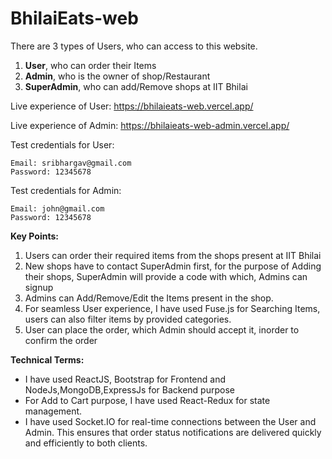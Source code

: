 # BhilaiEats-web

There are 3 types of Users, who can access to this website.
1. **User**, who can order their Items
2. **Admin**, who is the owner of shop/Restaurant
3. **SuperAdmin**, who can add/Remove shops at IIT Bhilai

Live experience of User: https://bhilaieats-web.vercel.app/ 

Live experience of Admin: https://bhilaieats-web-admin.vercel.app/ 

Test credentials for User:

    Email: sribhargav@gmail.com     
    Password: 12345678

Test credentials for Admin:

    Email: john@gmail.com     
    Password: 12345678

**Key Points:**
1. Users can order their required items from the shops present at IIT Bhilai
2. New shops have to contact SuperAdmin first, for the purpose of Adding their shops, SuperAdmin will provide a code with which, Admins can signup
3. Admins can Add/Remove/Edit the Items present in the shop.
4. For seamless User experience, I have used Fuse.js for Searching Items, users can also filter items by provided categories.
5. User can place the order, which Admin should accept it, inorder to confirm the order

**Technical Terms:**
* I have used ReactJS, Bootstrap for Frontend and NodeJs,MongoDB,ExpressJs for Backend purpose
* For Add to Cart purpose, I have used React-Redux for state management.
* I have used Socket.IO for real-time connections between the User and Admin. This ensures that order status notifications are delivered quickly and efficiently to both clients.
